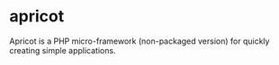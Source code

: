 # apricot
Apricot is a PHP micro-framework (non-packaged version) for quickly creating simple applications.
